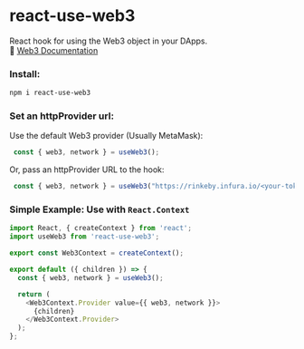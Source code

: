 # react-use-web3

React hook for using the Web3 object in your DApps.<br/>
🦊 [Web3 Documentation](https://web3js.readthedocs.io/en/1.0/)


### Install:
```bash
npm i react-use-web3
```


### Set an httpProvider url: 
Use the default Web3 provider (Usually MetaMask):
```js
 const { web3, network } = useWeb3();
```
Or, pass an httpProvider URL to the hook: 

```js
 const { web3, network } = useWeb3("https://rinkeby.infura.io/<your-token>");
```


### Simple Example: Use with `React.Context`

```js
import React, { createContext } from 'react';
import useWeb3 from 'react-use-web3';

export const Web3Context = createContext();

export default ({ children }) => {
  const { web3, network } = useWeb3();

  return (
    <Web3Context.Provider value={{ web3, network }}>
      {children}
    </Web3Context.Provider>
  );
};
```


